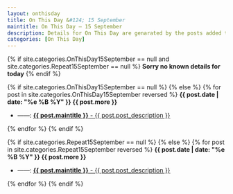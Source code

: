 ```yaml
---
layout: onthisday
title: On This Day &#124; 15 September
maintitle: On This Day — 15 September
description: Details for On This Day are genarated by the posts added to the website so the content is subject to changes/updates over time.
categories: [On This Day]
---
```


{% if site.categories.OnThisDay15September == null and site.categories.Repeat15September == null %}
<strong>Sorry no known details for today</strong>
{% endif %}

{% if site.categories.OnThisDay15September == null %}
{% else %}
{% for post in site.categories.OnThisDay15September reversed %}
<strong>{{ post.date | date: "%e %B %Y" }} {{ post.more }}</strong>
<ul>
<li> ——: <a href="{{ post.url }}"><strong>{{ post.maintitle }}</strong> - {{ post.post_description }}</a></li>
</ul>
{% endfor %}
{% endif %}

{% if site.categories.Repeat15September == null %}
{% else %}
{% for post in site.categories.Repeat15September reversed %}
<strong>{{ post.date | date: "%e %B %Y" }} {{ post.more }}</strong>
<ul>
<li> ——: <a href="{{ post.url }}"><strong>{{ post.maintitle }}</strong> - {{ post.post_description }}</a></li>
</ul>
{% endfor %}
{% endif %}
